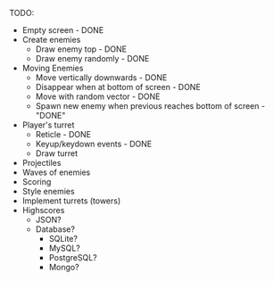 TODO:
- Empty screen - DONE
- Create enemies
    - Draw enemy top - DONE
    - Draw enemy randomly - DONE
- Moving Enemies
    - Move vertically downwards - DONE
    - Disappear when at bottom of screen - DONE
    - Move with random vector - DONE
    - Spawn new enemy when previous reaches bottom of screen - "DONE"
- Player's turret
    - Reticle - DONE
    - Keyup/keydown events - DONE
    - Draw turret
- Projectiles
- Waves of enemies
- Scoring
- Style enemies
- Implement turrets (towers)
- Highscores
    - JSON?
    - Database?
        - SQLite?
        - MySQL?
        - PostgreSQL?
        - Mongo?